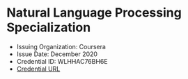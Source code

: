 # Natural Language Processing Specialization

- Issuing Organization: Coursera
- Issue Date: December 2020
- Credential ID: WLHHAC76BH6E
- [Credential URL](https://www.coursera.org/account/accomplishments/specialization/certificate/WLHHAC76BH6E)
